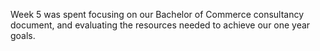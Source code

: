 
Week 5 was spent focusing on our Bachelor of Commerce consultancy document, and evaluating the resources needed to achieve our one year goals. 